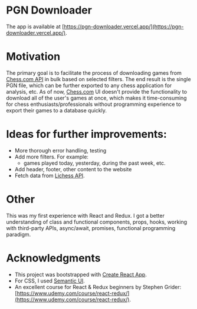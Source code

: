 # PGN Downloader

The app is available at [https://pgn-downloader.vercel.app/](https://pgn-downloader.vercel.app/). 

# Motivation

The primary goal is to facilitate the process of downloading games from [Chess.com API](https://www.chess.com/news/view/published-data-api) in bulk based on selected filters. The end result is the single PGN file, which can be further exported to any chess application for analysis, etc. As of now, [Chess.com](https://chess.com) UI doesn't provide the functionality to download all of the user's games at once, which makes it time-consuming for chess enthusiasts/professionals without programming experience to export their games to a database quickly.

# Ideas for further improvements:

- More thorough error handling, testing
- Add more filters. For example:
    * games played today, yesterday, during the past week, etc.
- Add header, footer, other content to the website
- Fetch data from [Lichess API](https://lichess.org/api).


# Other

This was my first experience with React and Redux. I got a better understanding of class and functional components, props, hooks, working with third-party APIs, async/await, promises, functional programming paradigm.


# Acknowledgments

* This project was bootstrapped with [Create React App](https://github.com/facebook/create-react-app).
* For CSS, I used [Semantic UI](https://semantic-ui.com/).
* An excellent course for React & Redux beginners by Stephen Grider: [https://www.udemy.com/course/react-redux/](https://www.udemy.com/course/react-redux/).



